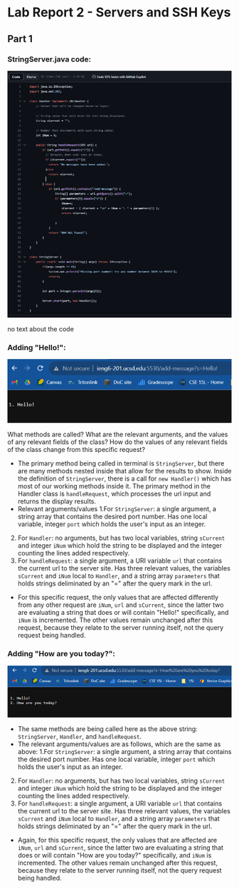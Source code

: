 # Lab Report 2 - Servers and SSH Keys

## Part 1

### StringServer.java code:
![Image](scLR2/StringServerCode.png)

no text about the code

### Adding "Hello!": 
![Image](scLR2/StringServerHello.png)

What methods are called? What are the relevant arguments,
and the values of any relevant fields of the class? How 
do the values of any relevant fields of the class change
from this specific request?

* The primary method being called in terminal is `StringServer`,
but there are many methods nested inside that allow for the
results to show. Inside the definition of `StringServer`, there
is a call for `new Handler()` which has most of our working
methods inside it. The primary method in the Handler class
is `handleRequest`, which processes the url input and returns
the display results.
* Relevant arguments/values
1.For `StringServer`: a single argument, a string array that
contains the desired port number. Has one local variable, integer
`port` which holds the user's input as an integer.
2. For `Handler`: no arguments, but has two local variables, string
`sCurrent` and integer `iNum` which hold the string to be displayed
and the integer counting the lines added respectively.
3. For `handleRequest`: a single argument, a URI variable `url` that
contains the current url to the server site. Has three relevant
values, the variables `sCurrent` and `iNum` local to `Handler`,
and a string array `parameters` that holds strings deliminated by
an "=" after the query mark in the url.
* For this specific request, the only values that are affected
differently from any other request are `iNum`, `url` and `sCurrent`,
since the latter two are evaluating a string that does or will
contain "Hello!" specifically, and `iNum` is incremented. The other
values remain unchanged after this request, because they relate to
the server running itself, not the query request being handled. 

### Adding "How are you today?":
![Image](scLR2/StringServerHowAreYouToday.png)

* The same methods are being called here as the above string:
`StringServer`, `Handler`, and `handleRequest`. 
* The relevant arguments/values are as follows, which are the same
as above:
1.For `StringServer`: a single argument, a string array that
contains the desired port number. Has one local variable, integer
`port` which holds the user's input as an integer.
2. For `Handler`: no arguments, but has two local variables, string
`sCurrent` and integer `iNum` which hold the string to be displayed
and the integer counting the lines added respectively.
3. For `handleRequest`: a single argument, a URI variable `url` that
contains the current url to the server site. Has three relevant
values, the variables `sCurrent` and `iNum` local to `Handler`,
and a string array `parameters` that holds strings deliminated by
an "=" after the query mark in the url.
* Again, for this specific request, the only values that are affected
are `iNum`, `url` and `sCurrent`, since the latter two are evaluating
a string that does or will contain "How are you today?" specifically,
and `iNum` is incremented. The other values remain unchanged after this
request, because they relate to the server running itself, not the
query request being handled. 
